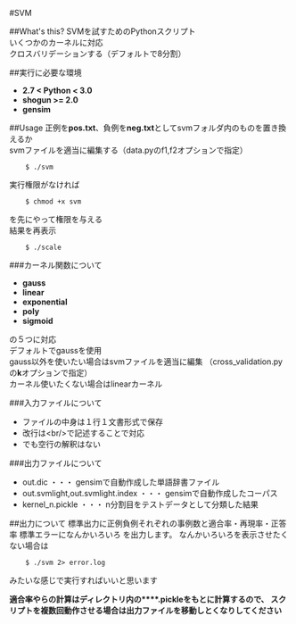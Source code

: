 #SVM

##What's this?
SVMを試すためのPythonスクリプト  
いくつかのカーネルに対応  
クロスバリデーションする（デフォルトで8分割）  

##実行に必要な環境
* __2.7 &lt; Python &lt; 3.0__
* __shogun &gt;= 2.0__
* __gensim__

##Usage
正例を**pos.txt**、負例を**neg.txt**としてsvmフォルダ内のものを置き換えるか  
svmファイルを適当に編集する（data.pyのf1,f2オプションで指定）

        $ ./svm

実行権限がなければ

        $ chmod +x svm

を先にやって権限を与える  
結果を再表示

        $ ./scale

###カーネル関数について
* __gauss__
* __linear__
* __exponential__
* __poly__
* __sigmoid__

の５つに対応  
デフォルトでgaussを使用  
gauss以外を使いたい場合はsvmファイルを適当に編集
（cross\_validation.pyの**k**オプションで指定）  
カーネル使いたくない場合はlinearカーネル  

###入力ファイルについて
* ファイルの中身は１行１文書形式で保存
* 改行は&lt;br/&gt;で記述することで対応
* でも空行の解釈はない

###出力ファイルについて
* out.dic ・・・ gensimで自動作成した単語辞書ファイル
* out.svmlight,out.svmlight.index ・・・ gensimで自動作成したコーパス
* kernel\_n.pickle ・・・ n分割目をテストデータとして分類した結果

##出力について
標準出力に正例負例それぞれの事例数と適合率・再現率・正答率
標準エラーになんかいろいろ
を出力します。
なんかいろいろを表示させたくない場合は

        $ ./svm 2> error.log

みたいな感じで実行すればいいと思います

__適合率やらの計算はディレクトリ内の\*\*\*\*.pickleをもとに計算するので、
スクリプトを複数回動作させる場合は出力ファイルを移動しとくなりしてください__
